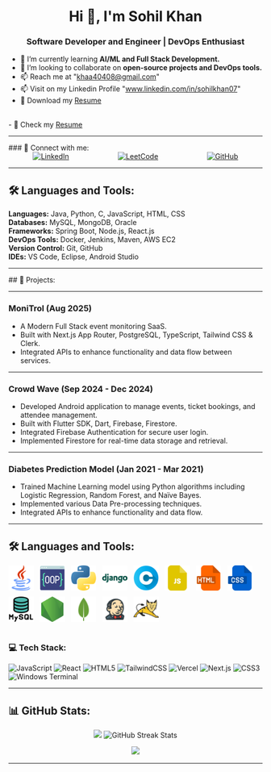 <h1 align="center">Hi 👋, I'm Sohil Khan</h1>
<h3 align="center">Software Developer and Engineer | DevOps Enthusiast</h3>

- 🌱 I’m currently learning **AI/ML and Full Stack Development.**  
- 👯 I’m looking to collaborate on **open-source projects and DevOps tools.**  
- 📫 Reach me at "khaa40408@gmail.com"  
- 📫 Visit on my Linkedin Profile "www.linkedin.com/in/sohilkhan07"  
- 📄 Download  my <a href="https://github.com/sohil-khann/sohil-khann/raw/main/Sohil%20khan.pdf">Resume </a>
<br>
- 📄 Check my <a href="./Sohil khan.pdf"> Resume</a>
<hr>
### 🔗 Connect with me:
<div align="left" style="display:flex; justify-content:space-around;">
  <a href="https://www.linkedin.com/in/sohilkhan07" target="_blank">
    <img alt="LinkedIn" src="https://img.shields.io/badge/LinkedIn-%230077B5.svg?logo=linkedin&logoColor=white" />
  </a>
  
  <a href="https://leetcode.com/u/sohil_khan07/" target="_blank">
    <img alt="LeetCode" src="https://leetcode-badge.vercel.app/api/badges/simple?username=sohil_khan07" />
  </a>

  <a href="https://github.com/sohil-khann" target="_blank">
    <img alt="GitHub" src="https://github.githubassets.com/images/modules/logos_page/GitHub-Mark.png" width="50" height="50" />
  </a>
</div>


<hr>

## 🛠 Languages and Tools:
**Languages:** Java, Python, C, JavaScript, HTML, CSS  
**Databases:** MySQL, MongoDB, Oracle  
**Frameworks:** Spring Boot, Node.js, React.js  
**DevOps Tools:** Docker, Jenkins, Maven, AWS EC2  
**Version Control:** Git, GitHub  
**IDEs:** VS Code, Eclipse, Android Studio  

<hr>
## 🚀 Projects:

---

### MoniTrol (Aug 2025)
- A Modern Full Stack event monitoring SaaS.  
- Built with Next.js App Router, PostgreSQL, TypeScript, Tailwind CSS & Clerk.  
- Integrated APIs to enhance functionality and data flow between services.

---

### Crowd Wave (Sep 2024 - Dec 2024)
- Developed Android application to manage events, ticket bookings, and attendee management.  
- Built with Flutter SDK, Dart, Firebase, Firestore.  
- Integrated Firebase Authentication for secure user login.  
- Implemented Firestore for real-time data storage and retrieval.

---

### Diabetes Prediction Model (Jan 2021 - Mar 2021)
- Trained Machine Learning model using Python algorithms including Logistic Regression, Random Forest, and Naïve Bayes.  
- Implemented various Data Pre-processing techniques.  
- Integrated APIs to enhance functionality and data flow.

<hr>




## 🛠 Languages and Tools:

<div align="left" style="display: flex; flex-wrap: wrap; gap: 12px;">
  <img src="https://raw.githubusercontent.com/sohil-khann/sohil-khann/main/img/java.png" alt="Java" width="50px" height="50px" />
  <img src="https://raw.githubusercontent.com/sohil-khann/sohil-khann/main/img/programming.png" alt="OOPS" width="50px" height="50px" />
  <img src="https://raw.githubusercontent.com/sohil-khann/sohil-khann/main/img/python.png" alt="Python" width="50px" height="50px" />
  <img src="https://raw.githubusercontent.com/sohil-khann/sohil-khann/main/img/icons8-django-48.png" alt="Django" width="50px" height="50px" />
  <img src="https://raw.githubusercontent.com/sohil-khann/sohil-khann/main/img/letter-c.png" alt="C" width="50px" height="50px" />
  <img src="https://raw.githubusercontent.com/sohil-khann/sohil-khann/main/img/js-file.png" alt="JavaScript" width="50px" height="50px" />
  <img src="https://raw.githubusercontent.com/sohil-khann/sohil-khann/main/img/html.png" alt="HTML" width="50px" height="50px" />
  <img src="https://raw.githubusercontent.com/sohil-khann/sohil-khann/main/img/css.png" alt="CSS" width="50px" height="50px" />
  <img src="https://raw.githubusercontent.com/sohil-khann/sohil-khann/main/img/mysql.png" alt="MySQL" width="50px" height="50px" />
  <img src="https://raw.githubusercontent.com/sohil-khann/sohil-khann/main/img/node-js.png" alt="Node.js" width="50px" height="50px" />
  <img src="https://raw.githubusercontent.com/sohil-khann/sohil-khann/main/img/icons8-mongo-db-48.png" alt="MongoDB" width="50px" height="50px" />
  <img src="https://raw.githubusercontent.com/sohil-khann/sohil-khann/main/img/icons8-jenkins-48.png" alt="Jenkins" width="50px" height="50px" />
  <img src="https://raw.githubusercontent.com/sohil-khann/sohil-khann/main/img/icons8-tomcat-48.png" alt="Tomcat" width="50px" height="50px" />
</div>

<br/>

### 💻 Tech Stack:
![JavaScript](https://img.shields.io/badge/javascript-%23323330.svg?style=for-the-badge&logo=javascript&logoColor=%23F7DF1E) 
![React](https://img.shields.io/badge/react-%2320232a.svg?style=for-the-badge&logo=react&logoColor=%2361DAFB) 
![HTML5](https://img.shields.io/badge/html5-%23E34F26.svg?style=for-the-badge&logo=html5&logoColor=white) 
![TailwindCSS](https://img.shields.io/badge/tailwindcss-%2338B2AC.svg?style=for-the-badge&logo=tailwind-css&logoColor=white) 
![Vercel](https://img.shields.io/badge/vercel-%23000000.svg?style=for-the-badge&logo=vercel&logoColor=white) 
![Next.js](https://img.shields.io/badge/Next-black?style=for-the-badge&logo=next.js&logoColor=white) 
![CSS3](https://img.shields.io/badge/css3-%231572B6.svg?style=for-the-badge&logo=css3&logoColor=white) 
![Windows Terminal](https://img.shields.io/badge/Windows%20Terminal-%234D4D4D.svg?style=for-the-badge&logo=windows-terminal&logoColor=white)


<hr>

## 📊 GitHub Stats:

<p align="center">
  <img width="48%" src="https://github-readme-stats.vercel.app/api?username=sohil-khann&show_icons=true&theme=radical" />
  <img width="48%" src="https://github-readme-streak-stats.herokuapp.com/?user=sohil-khann&theme=radical" alt="GitHub Streak Stats" />
</p>

<p align="center">
  <img src="https://github-readme-stats.vercel.app/api/top-langs/?username=sohil-khann&theme=dark&hide_border=false&include_all_commits=false&count_private=false&layout=compact" />
</p>

<hr>
